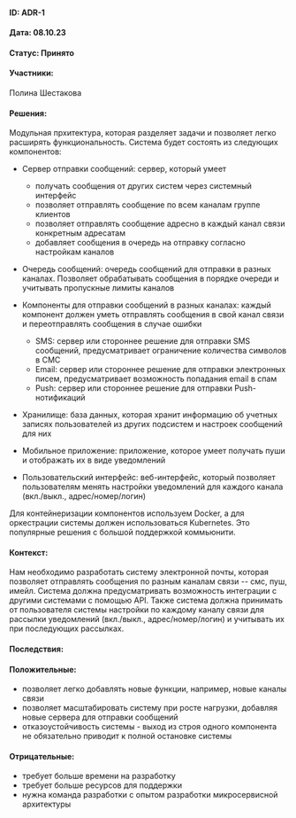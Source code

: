 #### ID: ADR-1

#### Дата: 08.10.23

#### Статус: Принято

#### Участники:
Полина Шестакова

#### Решения:
Модульная прхитектура, которая разделяет задачи и позволяет легко расширять функциональность. Система будет состоять из следующих компонентов:

- Сервер отправки сообщений: 
    сервер, который умеет
    - получать сообщения от других систем через системный интерфейс
    - позволяет отправлять сообщение по всем каналам группе клиентов
    - позволяет отправлять сообщение адресно в каждый канал связи конкретным адресатам
    - добавляет сообщения в очередь на отправку согласно настройкам каналов

- Очередь сообщений:
    очередь сообщений для отправки в разных каналах. Позволяет обрабатывать сообщения в порядке очереди и учитывать пропускные лимиты каналов

- Компоненты для отправки сообщений в разных каналах:
    каждый компонент должен уметь отправлять сообщения в свой канал связи и переотправлять сообщения в случае ошибки
    - SMS:
        сервер или стороннее решение для отправки SMS сообщений, предусматривает ограничение количества символов в СМС
    - Email:
        сервер или стороннее решение для отправки электронных писем, предусматривает возможность попадания email в спам
    - Push:
        сервер или стороннее решение для отправки Push-нотификаций
    
- Хранилище: 
    база данных, которая хранит информацию об учетных записях пользователей из других подсистем и настроек сообщений для них

- Мобильное приложение: 
    приложение, которое умеет получать пуши и отображать их в виде уведомлений

- Пользовательский интерфейс:
    веб-интерфейс, который позволяет пользователям менять настройки уведомлений для каждого канала (вкл./выкл., адрес/номер/логин)

Для контейнеризации компонентов используем Docker, а для оркестрации системы должен использоваться Kubernetes. Это популярные решения с большой поддержкой коммьюнити.

#### Контекст:
Нам необходимо разработать систему электронной почты, которая позволяет отправлять сообщения по разным каналам связи -- смс, пуш, имейл. Система должна предусматривать возможность интеграции с другими системами с помощью API. Также система должна принимать от пользователя системы настройки по каждому каналу связи для рассылки уведомлений (вкл./выкл., адрес/номер/логин) и учитывать их при последующих рассылках.

#### Последствия:

#### Положительные:
* позволяет легко добавлять новые функции, например, новые каналы связи
* позволяет масштабировать систему при росте нагрузки, добавляя новые сервера для отправки сообщений
* отказоустойчивость системы - выход из строя одного компонента не обязательно приводит к полной остановке системы

#### Отрицательные:
* требует больше времени на разработку
* требует больше ресурсов для поддержки
* нужна команда разработки с опытом разработки микросервисной архитектуры


